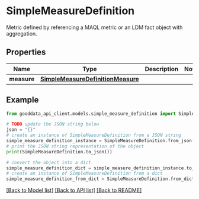 # SimpleMeasureDefinition

Metric defined by referencing a MAQL metric or an LDM fact object with aggregation.

## Properties

Name | Type | Description | Notes
------------ | ------------- | ------------- | -------------
**measure** | [**SimpleMeasureDefinitionMeasure**](SimpleMeasureDefinitionMeasure.md) |  | 

## Example

```python
from gooddata_api_client.models.simple_measure_definition import SimpleMeasureDefinition

# TODO update the JSON string below
json = "{}"
# create an instance of SimpleMeasureDefinition from a JSON string
simple_measure_definition_instance = SimpleMeasureDefinition.from_json(json)
# print the JSON string representation of the object
print(SimpleMeasureDefinition.to_json())

# convert the object into a dict
simple_measure_definition_dict = simple_measure_definition_instance.to_dict()
# create an instance of SimpleMeasureDefinition from a dict
simple_measure_definition_from_dict = SimpleMeasureDefinition.from_dict(simple_measure_definition_dict)
```
[[Back to Model list]](../README.md#documentation-for-models) [[Back to API list]](../README.md#documentation-for-api-endpoints) [[Back to README]](../README.md)


